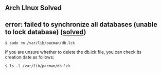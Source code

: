 ## Arch LInux Solved

## error: failed to synchronize all databases (unable to lock database) ([solved](https://suay.site/?p=1969))

```
$ sudo rm /var/lib/pacman/db.lck
```
If you are unsure whether to delete the db.lck file, you can check its creation date as follows:

```
$ ls -l /var/lib/pacman/db.lck
```
